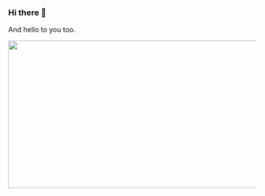 ### Hi there 👋

And hello to you too.


<div align="center">
  <img src="/home/jamie/projects/gitpage/jamiesash/pictures/IMG-0930.JPG" width="600" height="300"/>
</div>

<!--
**jamiesash/jamiesash** is a ✨ _special_ ✨ repository because its `README.md` (this file) appears on your GitHub profile.

Here are some ideas to get you started:

 - 🔭 I’m currently working on ...
- 🌱 I’m currently learning ...
- 👯 I’m looking to collaborate on ...
- 🤔 I’m looking for help with ...
- 💬 Ask me about ...
- 📫 How to reach me: ...
- 😄 Pronouns: ...
- ⚡ Fun fact: ...
-->
